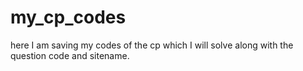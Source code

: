 # my_cp_codes
here I am saving my codes of the cp which I will solve along with the question code and sitename.
